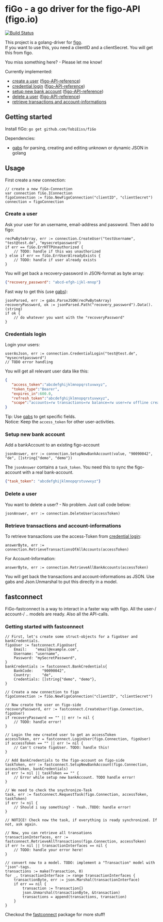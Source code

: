 # fiGo - a go driver for the figo-API (figo.io)

[![Build Status](https://travis-ci.org/TobiEiss/fiGo.svg?branch=master)](https://travis-ci.org/TobiEiss/fiGo)

This project is a golang-driver for [figo](http://www.figo.io).  
If you want to use this, you need a clientID and a clientSecret. You will get this from figo.

You miss something here? - Please let me know!

Currently implemented:
* [create a user](#create-a-user) ([figo-API-reference](http://docs.figo.io/#create-new-figo-user))
* [credential login](#credentials-login) ([figo-API-reference](http://docs.figo.io/#credential-login))
* [setup new bank account](#setup-new-bank-account) ([figo-API-reference](http://docs.figo.io/#setup-new-bank-account))
* [delete a user](#delete-a-user) ([figo-API-reference](http://docs.figo.io/#delete-a-user))
* [retrieve transactions and account-informations](#retrieve-transactions-and-account-informations)

## Getting started

Install fiGo:
`go get github.com/TobiEiss/fiGo`

Dependencies:
- [gabs](https://github.com/Jeffail/gabs) for parsing, creating and editing unknown or dynamic JSON in golang

## Usage

First create a new connection:
```golang
// create a new fiGo-Connection
var connection fiGo.IConnection
figoConnection := fiGo.NewFigoConnection("clientID", "clientSecret")
connection = figoConnection
```

### Create a user

Ask your user for an username, email-address and password. Then add to figo:
```golang
recPwByteArray, err := connection.CreateUser("testUsername", "test@test.de", "mysecretpassword")
if err == fiGo.ErrHTTPUnauthorized {
    // TODO: handle if this was unauthorized
} else if err == fiGo.ErrUserAlreadyExists {
    // TODO: handle if user already exists
}
```

You will get back a recovery-password in JSON-format as byte array:
```json
{"recovery_password": "abcd-efgh-ijkl-mnop"}
```

Fast way to get this (use [gabs](https://github.com/Jeffail/gabs)):
```golang
jsonParsed, err := gabs.ParseJSON(recPwByteArray)
recoveryPassword, ok := jsonParsed.Path("recovery_password").Data().(string)
if ok {
    // do whatever you want with the "recoveryPassword"
}
```

### Credentials login

Login your users:

```golang
userAsJson, err := connection.CredentialLogin("test@test.de", "mysecretpassword")
// TODO error handling
```

You will get all relevant user data like this:
```json
{
   "access_token":"abcdefghijklmnopqrstuvwxyz",
   "token_type":"Bearer",
   "expires_in":600.0,
   "refresh_token":"abcdefghijklmnopqrstuvwxyz",
   "scope":"accounts=rw transactions=rw balance=rw user=rw offline create_user "
}
```

Tip: Use [gabs](https://github.com/Jeffail/gabs) to get specific fields.  
Notice: Keep the `access_token` for other user-activities.

### Setup new bank account

Add a bankAccount to an existing figo-account

```golang
jsonAnswer, err := connection.SetupNewBankAccount(value, "90090042", "de", []string{"demo", "demo"})
```

The `jsonAnswer` contains a `task_token`. You need this to sync the figo-account with a real bank-account.
```json
{"task_token": "abcdefghijklmnopqrstuvwxyz"}
```

### Delete a user

You want to delete a user? - No problem. Just call code below:
```golang
jsonAnswer, err := connection.DeleteUser(accessToken)
```

### Retrieve transactions and account-informations

To retrieve transactions use the access-Token from [credential login](#credentials-login):
```golang
answerByte, err := connection.RetrieveTransactionsOfAllAccounts(accessToken)
```

For Account-Information:

```golang
answerByte, err := connection.RetrieveAllBankAccounts(accessToken)
```

You will get back the transactions and account-informations as JSON. Use gabs and Json.Unmarshal to put this directly in a model.

## fastconnect

FiGo-fastconnect is a way to interact in a faster way with figo. All the user-/ account-/ .. models are ready. Also all the API-calls.

### Getting started with fastconnect

```golang
// First, let's create some struct-objects for a figoUser and bankCredentials.
figoUser := fastconnect.FigoUser{
    Email:    "email@example.com",
    Username: "username",
    Password: "mySecretPassword",
}
bankCredentials := fastconnect.BankCredentials{
    BankCode:    "90090042",
    Country:     "de",
    Credentials: []string{"demo", "demo"},
}

// Create a new connection to figo
figoConnection := fiGo.NewFigoConnection("clientID", "clientSecret")

// Now create the user on figo-side
recoveryPassword, err := fastconnect.CreateUser(figo.Connection, figoUser)
if recoveryPassword == "" || err != nil {
    // TODO: handle error!
}

// Login the new created user to get an accessToken
accessToken, err = fastconnect.LoginUser(figo.Connection, figoUser)
if accessToken == "" || err != nil {
    // Can't create figoUser. TODO: handle this!
}

// Add BankCredentials to the figo-account on figo-side
taskToken, err := fastconnect.SetupNewBankAccount(figo.Connection, accessToken, bankCredentials)
if err != nil || taskToken == "" {
    // Error while setup new bankAccount. TODO handle error!
}

// We need to check the snychronize-Task
task, err := fastconnect.RequestTask(figo.Connection, accessToken, taskToken)
if err != nil {
    // Should i say something? - Yeah..TODO: handle error!
}

// NOTICE! Check now the task, if everything is ready synchronized. If not, ask again.

// Now, you can retrieve all transations
transactionInterfaces, err := fastconnect.RetrieveAllTransactions(figo.Connection, accessToken)
if err != nil || transactionInterfaces == nil {
    // TODO: handle your error here!
}

// convert now to a model. TODO: implement a "Transaction" model with "json"-tags.
transactions := make(Transaction, 0)
for _, transactionInterface := range transactionInterfaces {
    transactionByte, err := json.Marshal(transactionInterface)
    if err == nil {
        transaction := Transaction{}
        json.Unmarshal(transactionByte, &transaction)
        transactions = append(transactions, transaction)
    }
}
```

Checkout the [fastconnect](https://github.com/TobiEiss/fiGo/fastconnect/) package for more stuff!